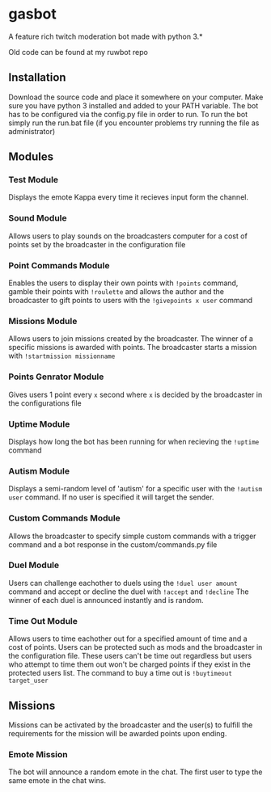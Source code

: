 # gasbot
A feature rich twitch moderation bot made with python 3.*

Old code can be found at my ruwbot repo

## Installation
Download the source code and place it somewhere on your computer. Make sure you have python 3 installed and added to your PATH variable. The bot has to be configured via the config.py file in order to run. To run the bot simply run the run.bat file (if you encounter problems try running the file as administrator) 

## Modules

### Test Module
Displays the emote Kappa every time it recieves input form the channel.

### Sound Module
Allows users to play sounds on the broadcasters computer for a cost of points set by the broadcaster in the configuration file

### Point Commands Module
Enables the users to display their own points with `!points` command, gamble their points with `!roulette` and allows the author and the broadcaster to gift points to users with the `!givepoints x user` command

### Missions Module
Allows users to join missions created by the broadcaster. The winner of a specific missions is awarded with points. The broadcaster starts a mission with `!startmission missionname`

### Points Genrator Module
Gives users 1 point every `x` second where `x` is decided by the broadcaster in the configurations file

### Uptime Module
Displays how long the bot has been running for when recieving the `!uptime` command

### Autism Module
Displays a semi-random level of 'autism' for a specific user with the `!autism user` command. If no user is specified it will target the sender.

### Custom Commands Module
Allows the broadcaster to specify simple custom commands with a trigger command and a bot response in the custom/commands.py file

### Duel Module
Users can challenge eachother to duels using the `!duel user amount` command and accept or decline the duel with `!accept` and `!decline` The winner of each duel is announced instantly and is random.

### Time Out Module
Allows users to time eachother out for a specified amount of time and a cost of points. Users can be protected such as mods and the broadcaster in the configuration file. These users can't be time out regardless but users who attempt to time them out won't be charged points if they exist in the protected users list. The command to buy a time out is `!buytimeout target_user`

## Missions

Missions can be activated by the broadcaster and the user(s) to fulfill the requirements for the mission will be awarded points upon ending.

### Emote Mission
The bot will announce a random emote in the chat. The first user to type the same emote in the chat wins.
